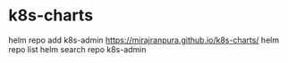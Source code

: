 # k8s-charts

helm repo add k8s-admin https://mirajranpura.github.io/k8s-charts/
helm repo list 
helm search repo k8s-admin
